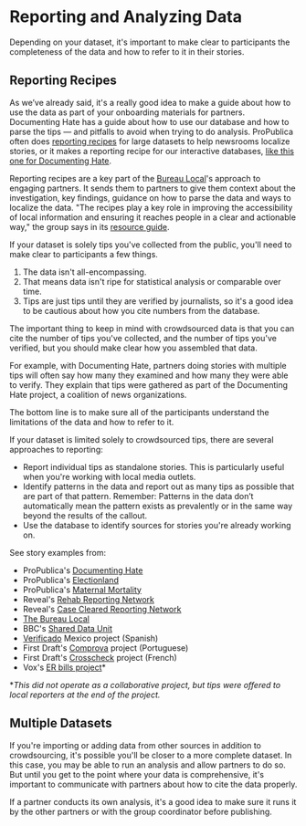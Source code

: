 # Reporting and Analyzing Data

Depending on your dataset, it's important to make clear to participants the completeness of the data and how to refer to it in their stories.

## Reporting Recipes

As we’ve already said, it's a really good idea to make a guide about how to use the data as part of your onboarding materials for partners. Documenting Hate has a guide about how to use our database and how to parse the tips — and pitfalls to avoid when trying to do analysis. ProPublica often does [reporting recipes](https://www.propublica.org/search?qss=reporting+recipe) for large datasets to help newsrooms localize stories, or it makes a reporting recipe for our interactive databases, [like this one for Documenting Hate](https://projects.propublica.org/graphics/hatecrime-data).

Reporting recipes are a key part of the [Bureau Local](https://www.thebureauinvestigates.com/local)'s approach to engaging partners. It sends them to partners to give them context about the investigation, key findings, guidance on how to parse the data and ways to localize the data. "The recipes play a key role in improving the accessibility of local information and ensuring it reaches people in a clear and actionable way," the group says in its [resource guide](https://docs.google.com/document/d/1VVJnVaHK8LuWXnwVcvVEZnkghvLla064vulUrMH-scU/edit).

If your dataset is solely tips you've collected from the public, you'll need to make clear to participants a few things.

1. The data isn't all-encompassing. 
2. That means data isn't ripe for statistical analysis or comparable over time. 
3. Tips are just tips until they are verified by journalists, so it's a good idea to be cautious about how you cite numbers from the database. 
  
The important thing to keep in mind with crowdsourced data is that you can cite the number of tips you've collected, and the number of tips you've verified, but you should make clear how you assembled that data.

For example, with Documenting Hate, partners doing stories with multiple tips will often say how many they examined and how many they were able to verify. They explain that tips were gathered as part of the Documenting Hate project, a coalition of news organizations.

The bottom line is to make sure all of the participants understand the limitations of the data and how to refer to it.

If your dataset is limited solely to crowdsourced tips, there are several approaches to reporting:

- Report individual tips as standalone stories. This is particularly useful when you're working with local media outlets. 
- Identify patterns in the data and report out as many tips as possible that are part of that pattern. Remember: Patterns in the data don’t automatically mean the pattern exists as prevalently or in the same way beyond the results of the callout.  
- Use the database to identify sources for stories you're already working on. 
  
See story examples from: 

- ProPublica's [Documenting Hate](https://projects.propublica.org/graphics/hatecrimes-stories) 
- ProPublica's [Electionland](https://www.propublica.org/electionland) 
- ProPublica's [Maternal Mortality](https://www.propublica.org/article/lost-mothers-maternal-health-died-childbirth-pregnancy) 
- Reveal's [Rehab Reporting Network](https://www.revealnews.org/local/reveal-reporting-networks/rehab-network/) 
- Reveal's [Case Cleared Reporting Network](https://www.revealnews.org/local/reveal-reporting-networks/case-cleared-network/) 
- [The Bureau Local](https://www.thebureauinvestigates.com/local/local-stories) 
- BBC's [Shared Data Unit](https://www.bbc.com/lnp/sdu/sdu-coverage) 
- [Verificado](https://verificado.mx/) Mexico project (Spanish) 
- First Draft's [Comprova](https://projetocomprova.com.br/) project (Portuguese) 
- First Draft's [Crosscheck](https://crosscheck.firstdraftnews.org/france-en/) project (French) 
- Vox's [ER bills project](https://www.vox.com/2018/2/27/16936638/er-bills-emergency-room-hospital-fees-health-care-costs)* 
  
*_This did not operate as a collaborative project, but tips were offered to local reporters at the end of the project._

## Multiple Datasets

If you're importing or adding data from other sources in addition to crowdsourcing, it's possible you'll be closer to a more complete dataset. In this case, you may be able to run an analysis and allow partners to do so. But until you get to the point where your data is comprehensive, it's important to communicate with partners about how to cite the data properly.

If a partner conducts its own analysis, it's a good idea to make sure it runs it by the other partners or with the group coordinator before publishing.
